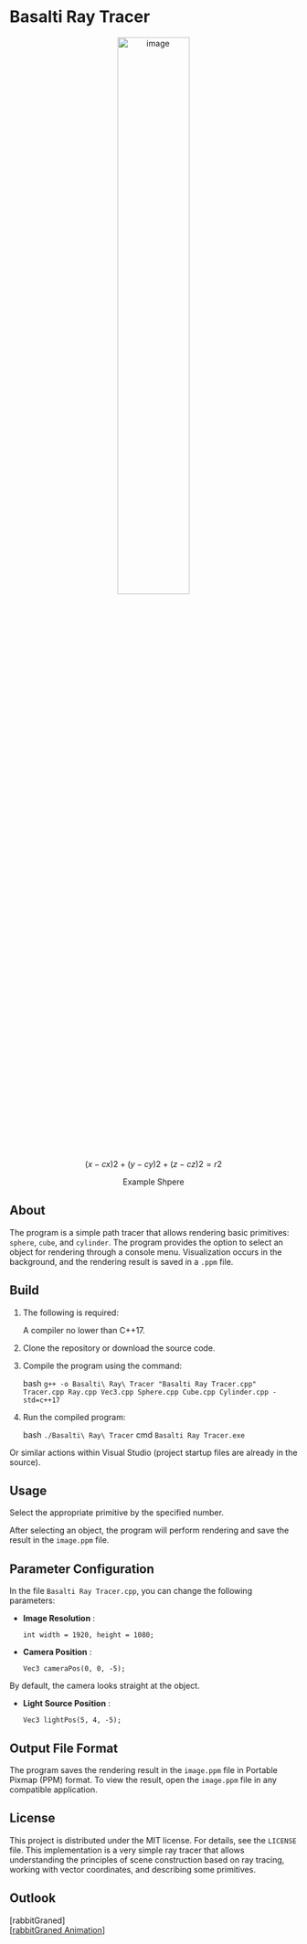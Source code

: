 # Basalti Ray Tracer

<div align="center">
  <img src="https://github.com/user-attachments/assets/c4ed9749-9690-46f6-9790-4d3f10b927eb" alt="image" width="50%">
</div>

$$(x−cx​)2+(y−cy​)2+(z−cz​)2=r2$$

<div align="center">
  <p>Example Shpere</p>
</div>


## About
The program is a simple path tracer that allows rendering basic primitives: `sphere`, `cube`, and `cylinder`. The program provides the option to select an object for rendering through a console menu. Visualization occurs in the background, and the rendering result is saved in a `.ppm` file.

## Build
1. The following is required:
   
   A compiler no lower than C++17.
    
2. Clone the repository or download the source code.
    
3. Compile the program using the command:
    
    bash
    `g++ -o Basalti\ Ray\ Tracer "Basalti Ray Tracer.cpp" Tracer.cpp Ray.cpp Vec3.cpp Sphere.cpp Cube.cpp Cylinder.cpp -std=c++17`
    
4. Run the compiled program:
    
    bash
    `./Basalti\ Ray\ Tracer`
    cmd
    `Basalti Ray Tracer.exe`
    
Or similar actions within Visual Studio (project startup files are already in the source).

## Usage
Select the appropriate primitive by the specified number.

After selecting an object, the program will perform rendering and save the result in the `image.ppm` file.

## Parameter Configuration
In the file `Basalti Ray Tracer.cpp`, you can change the following parameters:
- **Image Resolution** :
    
    `int width = 1920, height = 1080;`
    
- **Camera Position** :
    
    `Vec3 cameraPos(0, 0, -5);`
    
By default, the camera looks straight at the object.
    
- **Light Source Position** :
    
    `Vec3 lightPos(5, 4, -5);`

## Output File Format
The program saves the rendering result in the `image.ppm` file in Portable Pixmap (PPM) format. To view the result, open the `image.ppm` file in any compatible application.

## License
This project is distributed under the MIT license. For details, see the `LICENSE` file.
This implementation is a very simple ray tracer that allows understanding the principles of scene construction based on ray tracing, working with vector coordinates, and describing some primitives.

## Outlook
[rabbitGraned]  
[[rabbitGraned Animation](https://t.me/rabbitGranedAnimation)]

